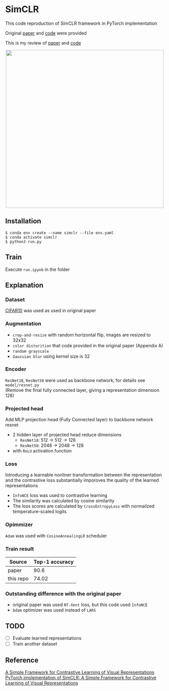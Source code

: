 # SimCLR
This code reproduction of SimCLR framework in PyTorch implementation

Original [paper](https://arxiv.org/pdf/2002.05709.pdf) and [code](https://github.com/google-research/simclr) were provided

This is my review of [paper](https://breezy-perfume-dec.notion.site/A-Simple-Framework-for-Contrastive-Learning-of-Visual-Representations-5d223a6d07304b1ca6c708f8d940e9cd) and [code](https://breezy-perfume-dec.notion.site/SimCLR-Code-Review-e086668735814bab977c3c4cc8f7e661)

<p align=center><img src = https://user-images.githubusercontent.com/60006301/197710408-b85b2551-e8a5-4e21-a413-6ce22ac8d976.png width=500></p>

## Installation
```
$ conda env create --name simclr --file env.yaml
$ conda activate simclr
$ python3 run.py
```

## Train
Execute `run.ipynb` in the folder

## Explanation
### Dataset
[CIFAR10](https://www.cs.toronto.edu/~kriz/cifar.html) was used as used in original paper

### Augmentation
- `crop-and-resize` with random horizontal flip, images are resized to 32x32
- `color distorition` that code provided in the original paper (Appendix A)
- `random grayscale`
- `Gaussian blur` using kernel size is 32

### Encoder
`ResNet18`, `ResNet50` were used as backbone network, for details see `model/resnet.py` <br>
(Remove the final fully connected layer, giving a representation dimension 128)

### Projected head
Add MLP projection head (Fully Connected layer) to backbone network resnet
- 2 hidden layer of projected head reduce dimensions
  - `ResNet18`: 512 -> 512 -> 128
  - `ResNet50`: 2048 -> 2048 -> 128
- with `ReLU` activation function

### Loss
Introducing a learnable nonliner transformation between the representation and the contrastive loss substantially imporoves the quality of the learned representations
 - `InfoNCE` loss was used to contrastive learning
 - The similarity was calculated by cosine similarity
 - The loss scores are calculated by `CrossEntropyLoss` with normailzed temperature-scaled logits

### Opimmizer
`Adam` was used with `CosineAnnealingLR` scheduler

### Train result
| Source | Top-1 accuracy |
| ------ | ------| 
| paper | 90.6 |
| this repo | 74.02 |

### Outstanding difference with the original paper
- original paper was used `NT-Xent` loss, but this code used `InfoNCE`
- `Adam` optimizer was used instead of `LARS`

## TODO
- [ ] Evaluate learned representations
- [ ] Train another dataset

## Reference
[A Simple Framework for Contrastive Learning of Visual Representations](https://arxiv.org/pdf/2002.05709.pdf)<br>
[PyTorch implementation of SimCLR: A Simple Framework for Contrastive Learning of Visual Representations](https://github.com/sthalles/SimCLR)
